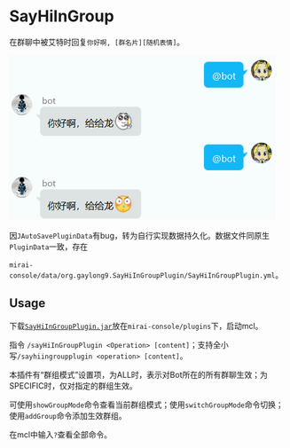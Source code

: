# SayHiInGroup

在群聊中被艾特时回复`你好啊, [群名片][随机表情]`。

![exampleImg](README/exampleImg.png)



因`JAutoSavePluginData`有bug，转为自行实现数据持久化。数据文件同原生`PluginData`一致，存在

`mirai-console/data/org.gaylong9.SayHiInGroupPlugin/SayHiInGroupPlugin.yml`。


## Usage

下载[`SayHiInGroupPlugin.jar`](https://github.com/gaylong9/SimpleMiraiPlugins/releases/tag/jar)放在`mirai-console/plugins`下，启动mcl。

指令 `/sayHiInGroupPlugin <Operation> [content]`；支持全小写`/sayhiingroupplugin <operation> [content]`。

本插件有“群组模式”设置项，为ALL时，表示对Bot所在的所有群聊生效；为SPECIFIC时，仅对指定的群组生效。

可使用`showGroupMode`命令查看当前群组模式；使用`switchGroupMode`命令切换；使用`addGroup`命令添加生效群组。

在mcl中输入`?`查看全部命令。